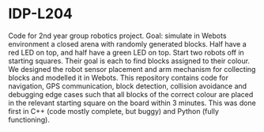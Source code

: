 # IDP-L204

Code for 2nd year group robotics project. Goal: simulate in Webots environment a closed arena with randomly generated blocks. 
Half have a red LED on top, and half have a green LED on top.
Start two robots off in starting squares. Their goal is each to find blocks assigned to their colour.
We designed the robot sensor placement and arm mechanism for collecting blocks and modelled it in Webots.
This repository contains code for navigation, GPS communication, block detection, collision avoidance and debugging edge cases such that all blocks of the correct colour are
placed in the relevant starting square on the board within 3 minutes.
This was done first in C++ (code mostly complete, but buggy) and Python (fully functioning).
